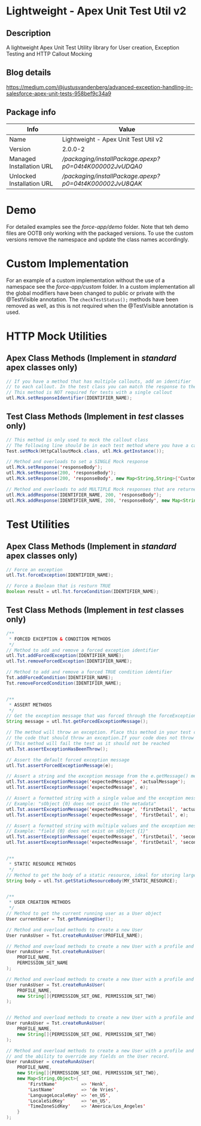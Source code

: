 # Lightweight - Apex Unit Test Util v2
## Description
A lightweight Apex Unit Test Utility library for User creation, Exception Testing and HTTP Callout Mocking

## Blog details
https://medium.com/@justusvandenberg/advanced-exception-handling-in-salesforce-apex-unit-tests-958bef9c34a9

## Package info
| Info | Value |
|---|---|
|Name|Lightweight - Apex Unit Test Util v2|
|Version|2.0.0-2|
|Managed Installation URL| */packaging/installPackage.apexp?p0=04t4K000002JvUDQA0*
|Unlocked Installation URL| */packaging/installPackage.apexp?p0=04t4K000002JvU8QAK*




# Demo
For detailed examples see the *force-app/demo* folder. Note that teh demo files are OOTB only working with the packaged versions. To use the custom versions remove the namespace and update the class names accordingly.

# Custom Implementation
For an example of a custom implementation without the use of a namespace see the *force-app/custom* folder.
In a custom implementation all the global modifiers have been changed to public or private with the @TestVisible annotation.
The ```checkTestStatus();``` methods have been removed as well, as this is not required when the @TestVisible annotation is used.

# HTTP Mock Utilities
## Apex Class Methods (Implement in *standard* apex classes only)
```java
// If you have a method that has multiple callouts, add an identifier
// to each callout. In the test class you can match the response to the identifier
// This method is NOT required for tests with a single callout
utl.Mck.setResponseIdentifier(IDENTIFIER_NAME);
```

## Test Class Methods (Implement in *test* classes only)
```java
// This method is only used to mock the callout class
// The following line should be in each test method where you have a callout
Test.setMock(HttpCalloutMock.class, utl.Mck.getInstance());

// Method and overloads to set a SINGLE Mock response
utl.Mck.setResponse('responseBody');
utl.Mck.setResponse(200, 'responseBody');
utl.Mck.setResponse(200, 'responseBody', new Map<String,String>{'Custom' => 'Header'});

// Method and overloads to add MULTIPLE Mock responses that are returned for a a specific identifier
utl.Mck.addResponse(IDENTIFIER_NAME, 200, 'responseBody');
utl.Mck.addResponse(IDENTIFIER_NAME, 200, 'responseBody', new Map<String,String>{'Custom' => 'Header'});
```

# Test Utilities
## Apex Class Methods (Implement in *standard* apex classes only)
```java
// Force an exception 
utl.Tst.forceException(IDENTIFIER_NAME);

// Force a Boolean that is resturn TRUE
Boolean result = utl.Tst.forceCondition(IDENTIFIER_NAME);
```

## Test Class Methods (Implement in *test* classes only)
```java
/**
 * FORCED EXCEPTION & CONDITION METHODS
 */ 
// Method to add and remove a forced exception identifier
utl.Tst.addForcedException(IDENTIFIER_NAME);
utl.Tst.removeForcedException(IDENTIFIER_NAME);

// Method to add and remove a forced TRUE condition identifier
Tst.addForcedCondition(IDENTIFIER_NAME);
Tst.removeForcedCondition(IDENTIFIER_NAME);


/**
 * ASSERT METHODS
 */
// Get the exception message that was forced through the forceException() method
String message = utl.Tst.getForcedExceptionMessage();

// The method will throw an exception. Place this method in your test class after 
// the code that should throw an exception.If your code does not throw an exception, the test fails.
// This method will fail the test as it should not be reached
utl.Tst.assertExceptionHasBeenThrow();

// Assert the default forced exception message
utl.Tst.assertForcedExceptionMessage(e);

// Assert a string and the exception message from the e.getMessage() method
utl.Tst.assertExceptionMessage('expectedMessage', 'actualMessage');
utl.Tst.assertExceptionMessage('expectedMessage', e);

// Assert a formatted string with a single value and the exception message from e.getMessage()
// Example: "sObject {0} does not exist in the metadata"
utl.Tst.assertExceptionMessage('expectedMessage', 'firstDetail', 'actualMessage');
utl.Tst.assertExceptionMessage('expectedMessage', 'firstDetail', e);

// Assert a formatted string with multiple values and the exception message from e.getMessage()
// Example: "field {0} does not exist on sObject {1}"
utl.Tst.assertExceptionMessage('expectedMessage', 'firstDetail', 'secondDetail', 'actualMessage');
utl.Tst.assertExceptionMessage('expectedMessage', 'firstDetail', 'secondDetail', e);


/**
 * STATIC RESOURCE METHODS
 */
// Method to get the body of a static resource, ideal for storing large test payloads
String body = utl.Tst.getStaticResourceBody(MY_STATIC_RESOURCE);


/**
 * USER CREATION METHODS
 */
// Method to get the current running user as a User object
User currentUser = Tst.getRunningUser();

// Method and overload methods to create a new User
User runAsUser = Tst.createRunAsUser(PROFILE_NAME);

// Method and overload methods to create a new User with a profile and single permission set
User runAsUser = Tst.createRunAsUser(
    PROFILE_NAME,
    PERMISSION_SET_NAME
);

// Method and overload methods to create a new User with a profile and multiple permission sets
User runAsUser = Tst.createRunAsUser(
    PROFILE_NAME,
    new String[]{PERMISSION_SET_ONE, PERMISSION_SET_TWO}
);


// Method and overload methods to create a new User with a profile and multiple permission sets
User runAsUser = Tst.createRunAsUser(
    PROFILE_NAME,
    new String[]{PERMISSION_SET_ONE, PERMISSION_SET_TWO}
);

// Method and overload methods to create a new User with a profile and multiple permission sets
// and the ability to override any fields on the User record.
User runAsUser = createRunAsUser(
    PROFILE_NAME,
    new String[]{PERMISSION_SET_ONE, PERMISSION_SET_TWO},
    new Map<String,Object>{
        'FirstName'         => 'Henk',
        'LastName'          => 'de Vries',
        'LanguageLocaleKey' => 'en_US',
        'LocaleSidKey'      => 'en_US',
        'TimeZoneSidKey'    => 'America/Los_Angeles'
    }
);

